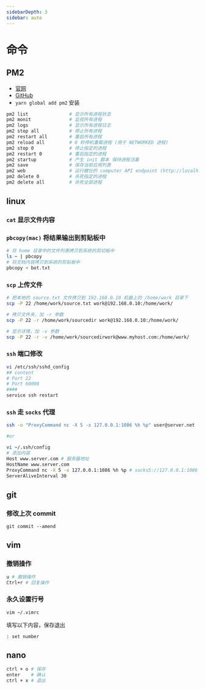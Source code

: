 ```yaml
---
sidebarDepth: 3
sidebar: auto
---
```


# 命令

## PM2
- [官网](http://pm2.keymetrics.io/)
- [GitHub](https://github.com/Unitech/PM2/)
- `yarn global add pm2` 安装
```bash
pm2 list               # 显示所有进程状态
pm2 monit              # 监视所有进程
pm2 logs               # 显示所有进程日志
pm2 stop all           # 停止所有进程
pm2 restart all        # 重启所有进程
pm2 reload all         # 0 秒停机重载进程 (用于 NETWORKED 进程)
pm2 stop 0             # 停止指定的进程
pm2 restart 0          # 重启指定的进程
pm2 startup            # 产生 init 脚本 保持进程活着
pm2 save               # 保存当前应用列表
pm2 web                # 运行健壮的 computer API endpoint (http://localhost:9615)
pm2 delete 0           # 杀死指定的进程
pm2 delete all         # 杀死全部进程
```

## linux

### `cat` 显示文件内容

### `pbcopy(mac)` 将结果输出到剪贴板中
```bash
# 将 home 目录中的文件列表拷贝到系统的剪切板中
ls ~ | pbcopy
# 将文档内容拷贝到系统的剪贴板中
pbcopy < bot.txt
```

### `scp` 上传文件

```bash
# 把本地的 source.txt 文件拷贝到 192.168.0.10 机器上的 /home/work 目录下
scp -P 22 /home/work/source.txt work@192.168.0.10:/home/work/

# 拷贝文件夹，加 -r 参数
scp -P 22 -r /home/work/sourcedir work@192.168.0.10:/home/work/

# 显示详情，加 -v 参数
scp -P 22 -r -v /home/work/sourcedirwork@www.myhost.com:/home/work/
```

### `ssh` 端口修改

```bash
vi /etc/ssh/sshd_config
## content
# Port 22
# Port 60000
####
service ssh restart
```

### `ssh` 走 `socks` 代理

```bash
ssh -o "ProxyCommand nc -X 5 -x 127.0.0.1:1086 %h %p" user@server.net -p 22

#or

vi ~/.ssh/config
# 添加内容
Host www.server.com # 服务器地址
HostName www.server.com
ProxyCommand nc -X 5 -x 127.0.0.1:1086 %h %p # socks5://127.0.0.1:1086
ServerAliveInterval 30
```

## git

### 修改上次 commit

```shell
git commit --amend
```

## vim

### 撤销操作

```bash
u # 撤销操作
Ctrl+r # 回复操作
```

### 永久设置行号

```bash
vim ~/.vimrc
```
填写以下内容，保存退出
```file
: set number
```

## nano

```bash
ctrl + o # 保存
enter    # 确认
ctrl + x # 退出
```
